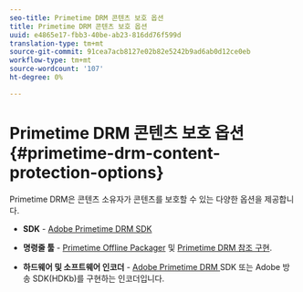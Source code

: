 ```yaml
---
seo-title: Primetime DRM 콘텐츠 보호 옵션
title: Primetime DRM 콘텐츠 보호 옵션
uuid: e4865e17-fbb3-40be-ab23-816dd76f599d
translation-type: tm+mt
source-git-commit: 91cea7acb8127e02b82e5242b9ad6ab0d12ce0eb
workflow-type: tm+mt
source-wordcount: '107'
ht-degree: 0%

---
```



# Primetime DRM 콘텐츠 보호 옵션{#primetime-drm-content-protection-options}

Primetime DRM은 콘텐츠 소유자가 콘텐츠를 보호할 수 있는 다양한 옵션을 제공합니다.

* **SDK**  -  [Adobe Primetime DRM SDK](https://helpx.adobe.com/content/dam/help/en/primetime/drm/drm_sdk_overview.pdf)

* **명령줄 툴**  -  [Primetime Offline Packager](https://helpx.adobe.com/content/dam/help/en/primetime/guides/offline_packager_getting_started.pdf) 및  [Primetime DRM 참조 구현](https://helpx.adobe.com/content/dam/help/en/primetime/drm/drm_reference_implementations.pdf).

* **하드웨어 및 소프트웨어 인코더**  -  [Adobe Primetime DRM ](https://helpx.adobe.com/content/dam/help/en/primetime/drm/drm_sdk_overview.pdf) SDK 또는 Adobe 방송 SDK(HDKb)를 구현하는 인코더입니다.